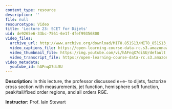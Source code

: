 ```yaml
---
content_type: resource
description: ''
file: null
resourcetype: Video
title: 'Lecture 23: SCET for Dijets'
uid: de9265e6-33bc-7561-6e1f-4fef99356800
video_files:
  archive_url: http://www.archive.org/download/MIT8.851S13/MIT8_851S13_lec23_300k.mp4
  video_captions_file: https://open-learning-course-data-rc.s3.amazonaws.com/8-851-effective-field-theory-spring-2013/7ed041d5d41f57cd8225df9d9ab091f3_hAFnqX7diSU.vtt
  video_thumbnail_file: https://img.youtube.com/vi/hAFnqX7diSU/default.jpg
  video_transcript_file: https://open-learning-course-data-rc.s3.amazonaws.com/8-851-effective-field-theory-spring-2013/6c4291fef6b9ba5f66f841d396d4bdcd_hAFnqX7diSU.pdf
video_metadata:
  youtube_id: hAFnqX7diSU
---
```


**Description:** In this lecture, the professor discussed e+e- to dijets, factorize cross section with measurements, jet function, hemisphere soft function, peak/tail/fixed order regions, and all orders RGE.

**Instructor:** Prof. Iain Stewart